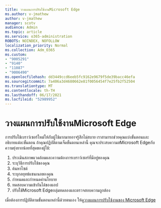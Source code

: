```yaml
---
title: วางแผนการปรับใช้งานMicrosoft Edge
ms.author: v-jmathew
author: v-jmathew
manager: scotv
audience: Admin
ms.topic: article
ms.service: o365-administration
ROBOTS: NOINDEX, NOFOLLOW
localization_priority: Normal
ms.collection: Adm_O365
ms.custom:
- "9005291"
- "9140"
- "11087"
- "9006490"
ms.openlocfilehash: dd3449ccd6eeb5fc9162e9679f5de39bacc46efa
ms.sourcegitcommit: 7a406a3d4680662e81f0056454f7e25fb2f52504
ms.translationtype: MT
ms.contentlocale: th-TH
ms.lasthandoff: 06/17/2021
ms.locfileid: "52989952"
---
```

# <a name="plan-your-deployment-of-microsoft-edge"></a>วางแผนการปรับใช้งานMicrosoft Edge

การปรับใช้เบราว์เซอร์ใหม่ให้กับผู้ใช้มากมายอาจรู้สึกไม่สบาย เราสามารถช่วยคุณแบ่งขั้นตอนและอธิบายแต่ละขั้นตอน ถ้าคุณปฏิบัติตามเจ็ดขั้นตอนเหล่านี้ คุณจะประสบความสMicrosoft Edgeกับความยุ่งยากน้อยที่สุดของผู้ใช้:

1. ประเมินสภาพแวดล้อมและความต้องการเบราว์เซอร์ที่มีอยู่ของคุณ
2. ระบุวิธีการปรับใช้ของคุณ
3. ค้นหาไซต์
4. ระบุกลยุทธ์แชนเนลของคุณ
5. กําหนดและกําหนดค่านโยบาย
6. ทดสอบความเข้ากันได้ของแอป
7. ปรับใช้Microsoft Edgeกลุ่มทดลองและตรวจสอบความถูกต้อง

เมื่อต้องการปฏิบัติตามขั้นตอนเหล่านี้ด้วยตนเอง ให้ดู[วางแผนการปรับใช้งานของ Microsoft Edge](https://go.microsoft.com/fwlink/?linkid=2129990)
